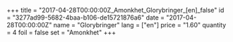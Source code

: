 +++
title = "2017-04-28T00:00:00Z_Amonkhet_Glorybringer_[en]_false"
id = "3277ad99-5682-4baa-b106-de15721876a6"
date = "2017-04-28T00:00:00Z"
name = "Glorybringer"
lang = ["en"]
price = "1.60"
quantity = 4
foil = false
set = "Amonkhet"
+++
